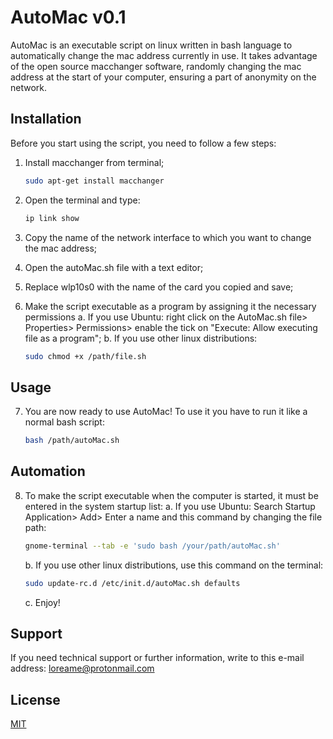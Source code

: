 # AutoMac v0.1

AutoMac is an executable script on linux written in bash language to automatically change the mac address currently in use. It takes advantage of the open source macchanger software, randomly changing the mac address at the start of your computer, ensuring a part of anonymity on the network.

## Installation

Before you start using the script, you need to follow a few steps:

1. Install macchanger from terminal;
   ```bash
   sudo apt-get install macchanger
   ```
   
2. Open the terminal and type: 
   ```bash
   ip link show
   ```
   
3. Copy the name of the network interface to which you want to change the mac address;

4. Open the autoMac.sh file with a text editor;

5. Replace wlp10s0 with the name of the card you copied and save;

6. Make the script executable as a program by assigning it the necessary permissions
   a. If you use Ubuntu: right click on the AutoMac.sh file> Properties> Permissions> enable the tick on "Execute: Allow executing file as a program";
   b. If you use other linux distributions: 
   ```bash
   sudo chmod +x /path/file.sh
   ```
   
## Usage

7. You are now ready to use AutoMac! To use it you have to run it like a normal bash script: 
   ```bash
   bash /path/autoMac.sh
   ```
## Automation
8. To make the script executable when the computer is started, it must be entered in the system startup list: 
   a. If you use Ubuntu: Search Startup Application> Add> Enter a name and this command by changing the file path: 
   ```bash
   gnome-terminal --tab -e 'sudo bash /your/path/autoMac.sh'
   ```
   b. If you use other linux distributions, use this command on the terminal: 
   ```bash
   sudo update-rc.d /etc/init.d/autoMac.sh defaults
   ```
   c. Enjoy!
   
## Support
If you need technical support or further information, write to this e-mail address: loreame@protonmail.com

## License
[MIT](http://ftp.gnu.org/gnu/bash/)
